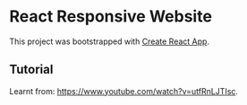 # React Responsive Website

This project was bootstrapped with [Create React App](https://github.com/facebook/create-react-app).

## Tutorial

Learnt from: https://www.youtube.com/watch?v=utfRnLJTIsc.

